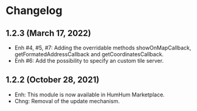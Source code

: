 Changelog
=========

1.2.3 (March 17, 2022)
----------------------
- Enh #4, #5, #7: Adding the overridable methods showOnMapCallback, getFormatedAddressCallback and getCoordinatesCallback.
- Enh #6: Add the possibility to specify an custom tile server.

1.2.2 (October 28, 2021)
------------------------
- Enh: This module is now available in HumHum Marketplace.
- Chng: Removal of the update mechanism.